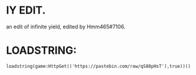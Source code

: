 # IY EDIT.
an edit of infinite yield, edited by Hmm465#7106.

# LOADSTRING:
`loadstring(game:HttpGet(('https://pastebin.com/raw/qS88pHsT'),true))()`
